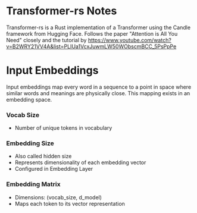 # Transformer-rs Notes

Transformer-rs is a Rust implementation of a Transformer using the Candle framework from Hugging Face. Follows the paper "Attention is All You Need" closely and the tutorial by https://www.youtube.com/watch?v=B2WRY21VV4A&list=PLIUa1VcxJuwmLW50WObscmBCC_5PsPpPe

# Input Embeddings

Input embeddings map every word in a sequence to a point in space where similar words and meanings are physically close. This mapping exists in an embedding space.

### Vocab Size

- Number of unique tokens in vocabulary

### Embedding Size

- Also called hidden size
- Represents dimensionality of each embedding vector
- Configured in Embedding Layer

### Embedding Matrix

- Dimensions: (vocab_size, d_model)
- Maps each token to its vector representation
